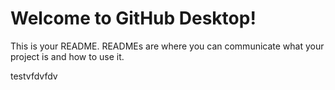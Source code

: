 # Welcome to GitHub Desktop!

This is your README. READMEs are where you can communicate what your project is and how to use it.

testvfdvfdv